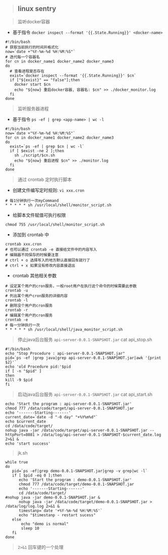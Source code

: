 > ## linux sentry

> 监听docker容器

* 基于指令 `docker inspect --format '{{.State.Running}}' <docker-name>` 

```shell
#!/bin/bash
# 获取当前执行的时间并格式化
now=`date +"%Y-%m-%d %H:%M:%S"`
# 迭代每一个容器名
for cn in docker_name1 docker_name2 docker_name3
do
  # 查看进程是否存在
  exist=`docker inspect --format '{{.State.Running}}' $cn`
  if ["${exist}" == "false"];then
    docker start $cn
	echo "${now} 重启docker容器, 容器名: $cn" >> ./docker_monitor.log
  fi
done
```

> 监听服务器进程

* 基于指令 `ps -ef | grep <app-name> | wc -l`

```shell
#!/bin/bash
now=`date +"%Y-%m-%d %H:%M:%S"`
for cn in docker_name1 docker_name2 docker_name3
do
  exist=`ps -ef | grep $cn | wc -l`
  if [ $exist -ne 2 ];then
    sh ./script/$cn.sh
    echo "${now} 重启进程 $cn" >> ./monitor.log
  fi
done
```

> 通过 crontab 定时执行脚本

* 创建文件编写定时规则: `vi xxx.cron`

```shell
# 每1分钟执行一次myCommand
* * * * * sh /usr/local/shell/monitor_script.sh
```

* 给脚本文件赋值可执行权限

```shell
chmod 755 /usr/local/shell/monitor_script.sh
```

* 添加到 crontab 中

```shell
crontab xxx.cron
# 也可以通过 crontab -e 直接给文件中的内容写入
# 编辑器不同保存的时候要注意
# ctrl + o 选择写入的地方默认直接回车就行了
# ctrl + x 如果没有修改内容直接退出
```

* crontab 其他相关参数

```shell
# 设定某个用户的cron服务，一般root用户在执行这个命令的时候需要此参数 
crontab -u
# 列出某个用户cron服务的详细内容
crontab -l
# 删除没个用户的cron服务
crontab -r
# 编辑某个用户的cron服务
crontab -e
# 每一分钟执行一次
* * * * * sh /usr/local/shell/java_monitor_script.sh
```

> 停止java后台服务 `api-server-0.0.1-SNAPSHOT.jar` cat api_stop.sh

```shell
#!/bin/bash
echo "Stop Procedure : api-server-0.0.1-SNAPSHOT.jar"
pid=`ps -ef |grep java|grep api-server-0.0.1-SNAPSHOT.jar|awk '{print $2}'`
echo 'old Procedure pid:'$pid
if [ -n "$pid" ]
then
kill -9 $pid
fi
```

> 启动java后台服务 `api-server-0.0.1-SNAPSHOT.jar` cat api_start.sh

```shell
echo 'Start the program : api-server-0.0.1-SNAPSHOT.jar'
chmod 777 /data/code/target/api-server-0.0.1-SNAPSHOT.jar
echo '-------Starting-------'
current_date=`date -d "-0 day" "+%Y%m%d"`
echo $current_date
cd /data/code/target/
nohup java -jar /data/code/target/api-server-0.0.1-SNAPSHOT.jar --httpPort=8081 > /data/log/api-server-0.0.1-SNAPSHOT-$current_date.log 2>&1 &
echo 'start success'
```

> jk.sh

```shell
while true
do
   pid=`ps -ef|grep demo-0.0.1-SNAPSHOT.jar|grep -v grep|wc -l`
   if [ $pid -eq 0 ];then
      echo 'Start the program : demo-0.0.1-SNAPSHOT.jar'
      chmod 777 /data/code/target/demo-0.0.1-SNAPSHOT.jar
      echo '-------Starting-------'
      cd /data/code/target/
#nohup java -jar demo-0.0.1-SNAPSHOT.jar &
      nohup java -jar /data/code/target/demo-0.0.1-SNAPSHOT.jar > /data/log/log.log 2>&1 &
      timestanp=`date '+%Y-%m-%d %H:%M:%S'`
      echo "$timestanp - restart sucess"
   else
       echo "demo is normal"
       sleep 10
   fi
done
```

> `2>&1` 回车键的一个处理
